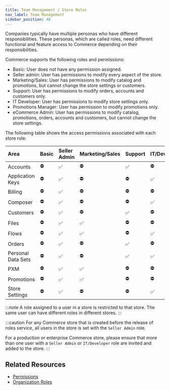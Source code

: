 ```yaml
---
title: Team Management / Store Roles
nav_label: Team Management
sidebar_position: 40
---
```


Companies typically have multiple personas who have different responsibilities. These personas, which are called roles, need different functional and feature access to Commerce depending on their responsibilities.

Commerce supports the following roles and permissions:

- Basic: User does not have any permission assigned.
- Seller admin: User has permissions to modify every aspect of the store.
- Marketing/Sales: User has permissions to modify catalog and promotions, but cannot change the store settings or customers.
- Support: User has permissions to modify orders, accounts and customers only.
- IT Developer: User has permissions to modify store settings only.
- Promotions Manager: User has permission to modify promotions only.
- eCommerce Admin: User has permissions to modify catalog, promotions, orders, accounts and customers, but cannot change the store settings.

The following table shows the access permissions associated with each store role:

| Area                   | Basic          | Seller Admin  | Marketing/Sales | Support       | IT/Developer  | Promotions Manager |  eCommerce Admin |
|:-----------------------|:---------------|:--------------|:----------------|:--------------|:--------------|:-------------------|:-----------------|
| Accounts               | ⛔️             | ✅            | ⛔️              | ✅            | ⛔️            | ⛔️               | ✅               |
| Application Keys       | ⛔️             | ✅            | ⛔️              | ⛔️            | ✅            | ⛔️               | ⛔️               |
| Billing                | ⛔️             | ✅            | ⛔️              | ⛔️            | ⛔️            | ⛔️               | ⛔️               |
| Composer               | ⛔️             | ✅            | ⛔️              | ⛔️            | ✅            | ⛔️               | ⛔️               |
| Customers              | ⛔️             | ✅            | ⛔️              | ✅            | ⛔️            | ⛔️               | ✅               |
| Files                  | ⛔️             | ✅            | ✅              | ⛔️            | ⛔️            | ⛔️               | ✅               |
| Flows                  | ⛔️             | ✅            | ✅              | ⛔️            | ✅            | ⛔️               | ✅               |
| Orders                 | ⛔️             | ✅            | ⛔️              | ✅            | ⛔️            | ⛔️               | ✅               |
| Personal Data Sets     | ⛔️             | ✅            | ⛔️              | ✅             | ✅           | ⛔️               | ✅               |
| PXM                    | ⛔️             | ✅            | ✅              | ⛔️            | ⛔️            | ⛔️               | ✅               |
| Promotions             | ⛔️             | ✅            | ✅              | ⛔️            | ⛔️            | ✅               | ✅               |
| Store Settings         | ⛔️             | ✅            | ⛔️              | ⛔️            | ✅            | ⛔️               | ⛔️               |

:::note
A role assigned to a user in a store is restricted to that store. The same user can have different roles in different stores.
:::

:::caution
For any Commerce store that is created before the release of roles service, all users in the store is set with the `Seller Admin` role.

For a production or enterprise Commerce store, please ensure that more than one user with a `Seller Admin` or `IT/Developer` role are invited and added to the store.
:::

## Related Resources

- [Permissions](/docs/authentication/Tokens/permissions)
- [Organization Roles](/docs/organizations/organization_authentication)
